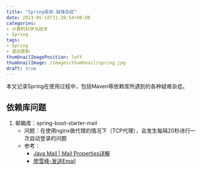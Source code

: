 ```yaml
---
title: "Spring框架-疑难杂症"
date: 2023-05-18T11:20:54+08:00
categories:
- 计算机科学与技术
- Spring
tags:
- Spring
- 滚动更新
thumbnailImagePosition: left
thumbnailImage: /images/thumbnail/spring.jpg
draft: true
---
```

本文记录Spring在使用过程中，包括Maven等依赖库所遇到的各种疑难杂症。
<!--more-->
## 依赖库问题
1. 邮箱库：spring-boot-starter-mail
   - 问题：在使用nginx做代理的情况下（TCP代理），会发生每隔20秒进行一次自动登录的问题
   - 参考：
     - [Java Mail | Mail Properties详解](https://juejin.cn/post/6844904117018558477)
     - [廖雪峰-发送Email](https://www.liaoxuefeng.com/wiki/1252599548343744/1319099923693601)